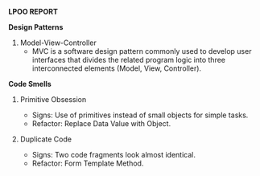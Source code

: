 **LPOO REPORT**



**Design Patterns**

1. Model-View-Controller
    * MVC is a software design pattern commonly used to develop user interfaces that divides the related program logic into three interconnected elements (Model, View, Controller).

**Code Smells**

1. Primitive Obsession
   * Signs: Use of primitives instead of small objects for simple tasks.
   * Refactor: Replace Data Value with Object.

2. Duplicate Code
   * Signs: Two code fragments look almost identical.
   * Refactor: Form Template Method.
